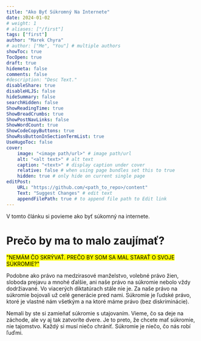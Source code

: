 ```yaml
---
title: "Ako Byť Súkromný Na Internete"
date: 2024-01-02
# weight: 1
# aliases: ["/first"]
tags: ["first"]
author: "Marek Chyra"
# author: ["Me", "You"] # multiple authors
showToc: true
TocOpen: true
draft: true
hidemeta: false
comments: false
#description: "Desc Text."
disableShare: true
disableHLJS: false
hideSummary: false
searchHidden: false
ShowReadingTime: true
ShowBreadCrumbs: true
ShowPostNavLinks: false
ShowWordCount: true
ShowCodeCopyButtons: true
ShowRssButtonInSectionTermList: true
UseHugoToc: false
cover:
    image: "<image path/url>" # image path/url
    alt: "<alt text>" # alt text
    caption: "<text>" # display caption under cover
    relative: false # when using page bundles set this to true
    hidden: true # only hide on current single page
editPost:
    URL: "https://github.com/<path_to_repo>/content"
    Text: "Suggest Changes" # edit text
    appendFilePath: true # to append file path to Edit link
---
```



V tomto článku si povieme ako byť súkomný na internete.
<!--more-->

# Prečo by ma to malo zaujímať?

<mark>"NEMÁM ČO SKRÝVAŤ. PREČO BY SOM SA MAL STARAŤ O SVOJE SÚKROMIE?"</mark>

Podobne ako právo na medzirasové manželstvo, volebné právo žien, sloboda prejavu a mnohé ďalšie, ani naše právo na súkromie nebolo vždy dodržiavané. Vo viacerých diktatúrach stále nie je. Za naše právo na súkromie bojovali už celé generácie pred nami. Súkromie je ľudské právo, ktoré je vlastné nám všetkým a na ktoré máme právo (bez diskriminácie).

Nemali by ste si zamieňať súkromie s utajovaním. Vieme, čo sa deje na záchode, ale vy aj tak zatvoríte dvere. Je to preto, že chcete mať súkromie, nie tajomstvo. Každý si musí niečo chrániť. Súkromie je niečo, čo nás robí ľuďmi.



